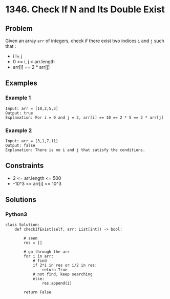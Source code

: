 # 1346. Check If N and Its Double Exist

## Problem

Given an array `arr` of integers, check if there exist two indices `i` and `j` such that :

* i != j
* 0 <= i, j < arr.length
* arr[i] == 2 * arr[j]

## Examples

### Example 1

```
Input: arr = [10,2,5,3]
Output: true
Explanation: For i = 0 and j = 2, arr[i] == 10 == 2 * 5 == 2 * arr[j]
```

### Example 2

```
Input: arr = [3,1,7,11]
Output: false
Explanation: There is no i and j that satisfy the conditions.
```

## Constraints

* 2 <= arr.length <= 500
* -10^3 <= arr[i] <= 10^3

## Solutions

### Python3

```
class Solution:
    def checkIfExist(self, arr: List[int]) -> bool:
        
        # seen
        res = []
        
        # go through the arr
        for i in arr:
            # find
            if 2*i in res or i/2 in res:
                return True
            # not find, keep searching
            else:
                res.append(i)
        
        return False
```
